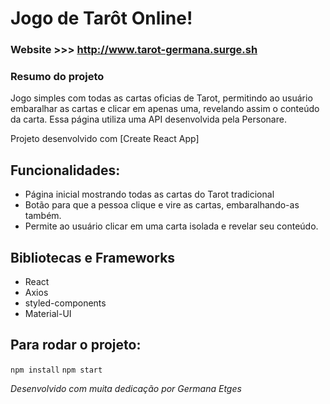 # Jogo de Tarôt Online!

### Website >>> http://www.tarot-germana.surge.sh

### Resumo do projeto
Jogo simples com todas as cartas oficias de Tarot, permitindo ao usuário embaralhar as cartas e clicar em apenas uma, revelando assim o conteúdo da carta.
Essa página utiliza uma API desenvolvida pela Personare.

Projeto desenvolvido com [Create React App]


## Funcionalidades:
* Página inicial mostrando todas as cartas do Tarot tradicional
* Botão para que a pessoa clique e vire as cartas, embaralhando-as também.
* Permite ao usuário clicar em uma carta isolada e revelar seu conteúdo.

## Bibliotecas e Frameworks
* React
* Axios
* styled-components
* Material-UI

## Para rodar o projeto:
``` npm install ```
``` npm start ```


*Desenvolvido com muita dedicação por Germana Etges*
